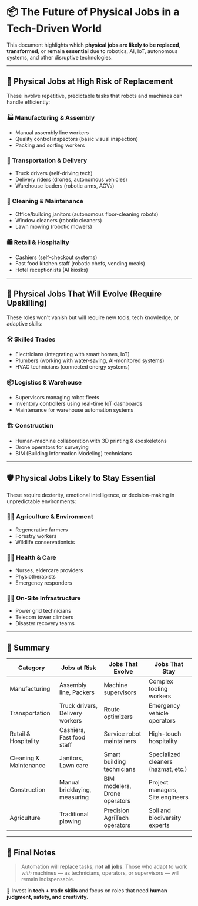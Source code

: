 # 📦 The Future of Physical Jobs in a Tech-Driven World

This document highlights which **physical jobs are likely to be replaced**, **transformed**, or **remain essential** due to robotics, AI, IoT, autonomous systems, and other disruptive technologies.

---

## 🚫 Physical Jobs at High Risk of Replacement

These involve repetitive, predictable tasks that robots and machines can handle efficiently:

### 🏭 Manufacturing & Assembly
- Manual assembly line workers
- Quality control inspectors (basic visual inspection)
- Packing and sorting workers

### 🚚 Transportation & Delivery
- Truck drivers (self-driving tech)
- Delivery riders (drones, autonomous vehicles)
- Warehouse loaders (robotic arms, AGVs)

### 🧹 Cleaning & Maintenance
- Office/building janitors (autonomous floor-cleaning robots)
- Window cleaners (robotic cleaners)
- Lawn mowing (robotic mowers)

### 🛍️ Retail & Hospitality
- Cashiers (self-checkout systems)
- Fast food kitchen staff (robotic chefs, vending meals)
- Hotel receptionists (AI kiosks)

---

## 🔄 Physical Jobs That Will Evolve (Require Upskilling)

These roles won't vanish but will require new tools, tech knowledge, or adaptive skills:

### 🛠️ Skilled Trades
- Electricians (integrating with smart homes, IoT)
- Plumbers (working with water-saving, AI-monitored systems)
- HVAC technicians (connected energy systems)

### 📦 Logistics & Warehouse
- Supervisors managing robot fleets
- Inventory controllers using real-time IoT dashboards
- Maintenance for warehouse automation systems

### 🏗️ Construction
- Human-machine collaboration with 3D printing & exoskeletons
- Drone operators for surveying
- BIM (Building Information Modeling) technicians

---

## 🛡️ Physical Jobs Likely to Stay Essential

These require dexterity, emotional intelligence, or decision-making in unpredictable environments:

### 🧑‍🌾 Agriculture & Environment
- Regenerative farmers
- Forestry workers
- Wildlife conservationists

### 👩‍⚕️ Health & Care
- Nurses, eldercare providers
- Physiotherapists
- Emergency responders

### 👷‍♂️ On-Site Infrastructure
- Power grid technicians
- Telecom tower climbers
- Disaster recovery teams

---

## 📌 Summary

| Category               | Jobs at Risk                        | Jobs That Evolve                      | Jobs That Stay                      |
|------------------------|-------------------------------------|---------------------------------------|-------------------------------------|
| Manufacturing          | Assembly line, Packers              | Machine supervisors                   | Complex tooling workers             |
| Transportation         | Truck drivers, Delivery workers     | Route optimizers                      | Emergency vehicle operators         |
| Retail & Hospitality   | Cashiers, Fast food staff           | Service robot maintainers             | High-touch hospitality              |
| Cleaning & Maintenance | Janitors, Lawn care                 | Smart building technicians            | Specialized cleaners (hazmat, etc.)|
| Construction           | Manual bricklaying, measuring       | BIM modelers, Drone operators         | Project managers, Site engineers    |
| Agriculture            | Traditional plowing                 | Precision AgriTech operators          | Soil and biodiversity experts       |

---

## 🔧 Final Notes

> Automation will replace tasks, **not all jobs**. Those who adapt to work *with* machines — as technicians, operators, or supervisors — will remain indispensable.

📍 Invest in **tech + trade skills** and focus on roles that need **human judgment, safety, and creativity**.
